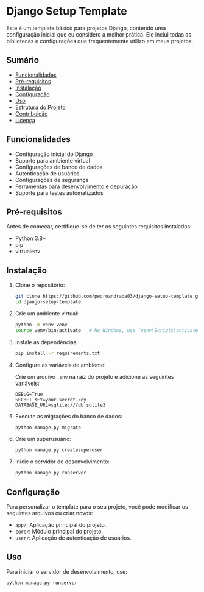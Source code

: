 # Django Setup Template

Este é um template básico para projetos Django, contendo uma configuração inicial que eu considero a melhor prática. Ele inclui todas as bibliotecas e configurações que frequentemente utilizo em meus projetos.

## Sumário

- [Funcionalidades](#funcionalidades)
- [Pré-requisitos](#pré-requisitos)
- [Instalação](#instalação)
- [Configuração](#configuração)
- [Uso](#uso)
- [Estrutura do Projeto](#estrutura-do-projeto)
- [Contribuição](#contribuição)
- [Licença](#licença)

## Funcionalidades

- Configuração inicial do Django
- Suporte para ambiente virtual
- Configurações de banco de dados
- Autenticação de usuários
- Configurações de segurança
- Ferramentas para desenvolvimento e depuração
- Suporte para testes automatizados

## Pré-requisitos

Antes de começar, certifique-se de ter os seguintes requisitos instalados:

- Python 3.8+
- pip
- virtualenv

## Instalação

1. Clone o repositório:

    ```bash
    git clone https://github.com/pedroandrade03/django-setup-template.git
    cd django-setup-template
    ```

2. Crie um ambiente virtual:

    ```bash
    python -m venv venv
    source venv/bin/activate   # No Windows, use `venv\Scripts\activate`
    ```

3. Instale as dependências:

    ```bash
    pip install -r requirements.txt
    ```

4. Configure as variáveis de ambiente:

    Crie um arquivo `.env` na raiz do projeto e adicione as seguintes variáveis:

    ```env
    DEBUG=True
    SECRET_KEY=your-secret-key
    DATABASE_URL=sqlite:///db.sqlite3
    ```

5. Execute as migrações do banco de dados:

    ```bash
    python manage.py migrate
    ```

6. Crie um superusuário:

    ```bash
    python manage.py createsuperuser
    ```

7. Inicie o servidor de desenvolvimento:

    ```bash
    python manage.py runserver
    ```

## Configuração

Para personalizar o template para o seu projeto, você pode modificar os seguintes arquivos ou criar novos:

- `app/`: Aplicação principal do projeto.
- `core/`: Módulo principal do projeto.
- `user/`: Aplicação de autenticação de usuários.

## Uso

Para iniciar o servidor de desenvolvimento, use:

```bash
python manage.py runserver
```
